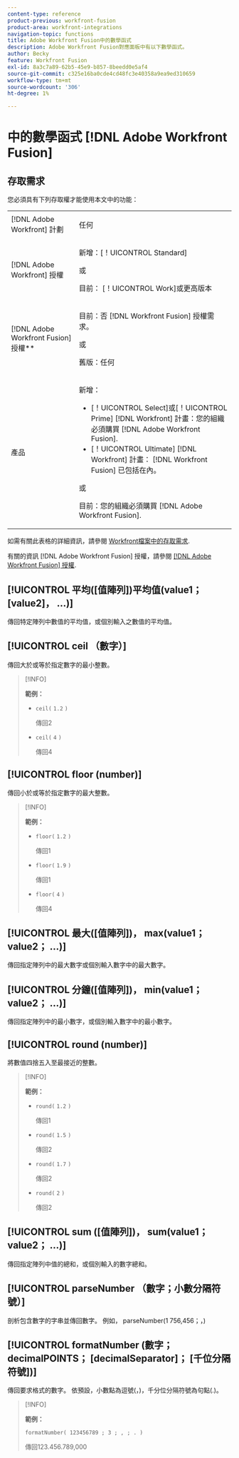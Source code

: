 ```yaml
---
content-type: reference
product-previous: workfront-fusion
product-area: workfront-integrations
navigation-topic: functions
title: Adobe Workfront Fusion中的數學函式
description: Adobe Workfront Fusion對應面板中有以下數學函式。
author: Becky
feature: Workfront Fusion
exl-id: 8a3c7a89-62b5-45e9-b857-8beedd0e5af4
source-git-commit: c325e16ba0cde4cd48fc3e40358a9ea9ed310659
workflow-type: tm+mt
source-wordcount: '306'
ht-degree: 1%

---
```


# 中的數學函式 [!DNL Adobe Workfront Fusion]

<!--Audited: 4/2024-->

## 存取需求

您必須具有下列存取權才能使用本文中的功能：

<table style="table-layout:auto"> 
 <col>  
 <col>  
 <tbody>  
  <tr>  
   <td role="rowheader">[!DNL Adobe Workfront] 計劃</td>  
   <td> <p>任何</p> </td>  
  </tr>  
  <tr data-mc-conditions="">  
   <td role="rowheader">[!DNL Adobe Workfront] 授權</td>  
   <td> <p>新增：[！UICONTROL Standard]</p><p>或</p><p>目前： [！UICONTROL Work]或更高版本</p> </td>  
  </tr>  
  <tr>  
   <td role="rowheader">[!DNL Adobe Workfront Fusion] 授權**</td>  
   <td> 
   <p>目前：否 [!DNL Workfront Fusion] 授權需求。</p> 
   <p>或</p> 
   <p>舊版：任何 </p> 
   </td>  
  </tr>  
  <tr>  
   <td role="rowheader">產品</td>  
   <td> 
   <p>新增：</p> <ul><li>[！UICONTROL Select]或[！UICONTROL Prime] [!DNL Workfront] 計畫：您的組織必須購買 [!DNL Adobe Workfront Fusion].</li><li>[！UICONTROL Ultimate] [!DNL Workfront] 計畫： [!DNL Workfront Fusion] 已包括在內。</li></ul> 
   <p>或</p> 
   <p>目前：您的組織必須購買 [!DNL Adobe Workfront Fusion].</p> 
   </td>  
  </tr> 
 </tbody>  
</table>

如需有關此表格的詳細資訊，請參閱 [Workfront檔案中的存取需求](/help/quicksilver/administration-and-setup/add-users/access-levels-and-object-permissions/access-level-requirements-in-documentation.md).

有關的資訊 [!DNL Adobe Workfront Fusion] 授權，請參閱 [[!DNL Adobe Workfront Fusion] 授權](../../workfront-fusion/get-started/license-automation-vs-integration.md).

## [!UICONTROL 平均([值陣列])平均值(value1； [value2]， ...)]

傳回特定陣列中數值的平均值，或個別輸入之數值的平均值。

## [!UICONTROL ceil （數字）]

傳回大於或等於指定數字的最小整數。

>[!INFO]
>
>**範例：**
>
>* `ceil(` `1.2` `)`
>
>   傳回2
>
>* `ceil(` `4` `)`
>
>   傳回4

## [!UICONTROL floor (number)]

傳回小於或等於指定數字的最大整數。

>[!INFO]
>
>**範例：**
>
>* `floor(` `1.2` `)`
>
>   傳回1
>
>* `floor(` `1.9` `)`
>
>   傳回1
>
>* `floor(` `4` `)`
>
>   傳回4

## [!UICONTROL 最大([值陣列])， max(value1；value2； ...)]

傳回指定陣列中的最大數字或個別輸入數字中的最大數字。

## [!UICONTROL 分鐘([值陣列])， min(value1； value2； ...)]

傳回指定陣列中的最小數字，或個別輸入數字中的最小數字。

## [!UICONTROL round (number)]

將數值四捨五入至最接近的整數。

>[!INFO]
>
>**範例：**
>
>* `round(` `1.2` `)`
>
>   傳回1
>
>* `round(` `1.5` `)`
>
>   傳回2
>
>* `round(` `1.7` `)`
>
>   傳回2
> 
>* `round(` `2` `)`
>
>   傳回2

## [!UICONTROL sum ([值陣列])， sum(value1； value2； ...)]

傳回指定陣列中值的總和，或個別輸入的數字總和。

## [!UICONTROL parseNumber （數字；小數分隔符號）]

剖析包含數字的字串並傳回數字。 例如， parseNumber(1 756,456；，)

## [!UICONTROL formatNumber (數字；decimalPOINTS； [decimalSeparator]； [千位分隔符號])]

傳回要求格式的數字。 依預設，小數點為逗號(，)，千分位分隔符號為句點(.)。

>[!INFO]
>
>**範例：**
>
>`formatNumber( 123456789 ; 3 ; , ; . )`
>
>傳回123.456.789,000
